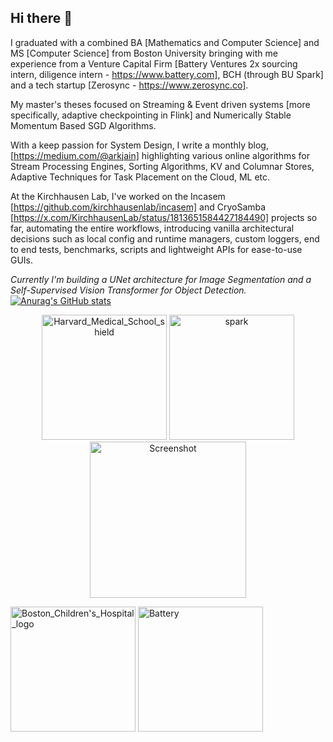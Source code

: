 ## Hi there 👋

I graduated with a combined BA [Mathematics and Computer Science] and MS [Computer Science] from Boston University bringing with me experience from a Venture Capital Firm [Battery Ventures 2x sourcing intern, diligence intern - https://www.battery.com], BCH (through BU Spark] and a tech startup [Zerosync - https://www.zerosync.co]. 

My master's theses focused on Streaming & Event driven systems [more specifically, adaptive checkpointing in Flink] and Numerically Stable Momentum Based SGD Algorithms. 

With a keep passion for System Design, I write a monthly blog, [https://medium.com/@arkjain] highlighting various online algorithms for Stream Processing Engines, Sorting Algorithms, KV and Columnar Stores, Adaptive Techniques for Task Placement on the Cloud, ML etc.

At the Kirchhausen Lab, I've worked on the Incasem [https://github.com/kirchhausenlab/incasem] and CryoSamba [https://x.com/KirchhausenLab/status/1813651584427184490] projects so far, automating the entire workflows, introducing vanilla architectural decisions such as local config and runtime managers, custom loggers, end to end tests, benchmarks, scripts and lightweight APIs for ease-to-use GUIs.

*Currently I'm building a UNet architecture for Image Segmentation and a Self-Supervised Vision Transformer for Object Detection.*
[![Anurag's GitHub stats](https://github-readme-stats.vercel.app/api?username=ArkashJ&show_icons=false&theme=radical&hide_rank=true)](https://github.com/anuraghazra/github-readme-stats)


<p align="center">
  <img src="https://github.com/user-attachments/assets/a4da3109-59e9-45f1-bcdc-7fa9772562d4" alt="Harvard_Medical_School_shield" width="200" height="200">
  <img src="https://github.com/user-attachments/assets/b05f78bf-d413-4158-9b69-f3d76bac2f4f" alt="spark" width="200" height="200">
  <img src="https://github.com/user-attachments/assets/24dda696-6139-4a01-8a64-8e95661c3ca6" alt="Screenshot" width="250" height="250">
</p>

<p>
  <img src="https://github.com/user-attachments/assets/1d1d7fd4-8dc5-497a-acda-688726044c71" alt="Boston_Children's_Hospital_logo" width="200" height="200">
  <img src="https://github.com/user-attachments/assets/83b29b3b-855e-4ae6-8435-d20969862b24" alt="Battery" width="200" height="200">
</p>
